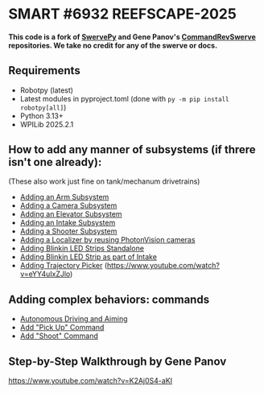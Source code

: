 # SMART #6932 REEFSCAPE-2025
#### This code is a fork of [SwervePy](https://github.com/EWall25/swervepy) and Gene Panov's [CommandRevSwerve](https://github.com/epanov1602/CommandRevSwerve/tree/main) repositories. We take no credit for any of the swerve or docs.

## Requirements
- Robotpy (latest)
- Latest modules in pyproject.toml (done with `py -m pip install robotpy[all]`)
- Python 3.13+
- WPILib 2025.2.1

## How to add any manner of subsystems (if threre isn't one already):
(These also work just fine on tank/mechanum drivetrains)
- [Adding an Arm Subsystem](docs/Adding_Arm.md)
- [Adding a Camera Subsystem](docs/Adding_Camera.md)
- [Adding an Elevator Subsystem](docs/Adding_Elevator.md)
- [Adding an Intake Subsystem](docs/Adding_Intake.md)
- [Adding a Shooter Subsystem](docs/Adding_Shooter.md)
- [Adding a Localizer by reusing PhotonVision cameras](docs/Adding_Localizer.md)
- [Adding Blinkin LED Strips Standalone](docs/Adding_Blinkin_LED_Strip.md)
- [Adding Blinkin LED Strip as part of Intake](docs/Adding_Blinkin_LED_Strip_into_Intake.md)
- [Adding Trajectory Picker](docs/Adding_TrajectoryPicker.md) (https://www.youtube.com/watch?v=eYY4uIxZJlo)

## Adding complex behaviors: commands
- [Autonomous Driving and Aiming](docs/Command_Driving_Aiming.md)
- [Add "Pick Up" Command](docs/Command_PickUp.md)
- [Add "Shoot" Command](docs/Command_Shoot.md)

## Step-by-Step Walkthrough by Gene Panov
https://www.youtube.com/watch?v=K2Aj0S4-aKI
